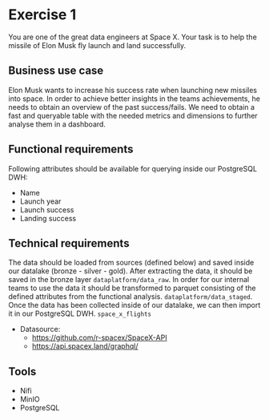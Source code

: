 # Exercise 1
You are one of the great data engineers at Space X. Your task is to help the missile of Elon Musk fly launch and land successfully.

## Business use case
Elon Musk wants to increase his success rate when launching new missiles into space. In order to achieve better insights in the teams achievements, he needs to obtain an overview of the past success/fails. We need to obtain a fast and queryable table with the needed metrics and dimensions to further analyse them in a dashboard.

## Functional requirements
Following attributes should be available for querying inside our PostgreSQL DWH:
- Name
- Launch year
- Launch success
- Landing success

## Technical requirements
The data should be loaded from sources (defined below) and saved inside our datalake (bronze - silver - gold).
After extracting the data, it should be saved in the bronze layer `dataplatform/data_raw`.
In order for our internal teams to use the data it should be transformed to parquet consisting
of the defined attributes from the functional analysis. `dataplatform/data_staged`.
Once the data has been collected inside of our datalake, we can then import it in our PostgreSQL DWH. `space_x_flights`

- Datasource:
    - https://github.com/r-spacex/SpaceX-API
    - https://api.spacex.land/graphql/

## Tools
- Nifi
- MinIO
- PostgreSQL
